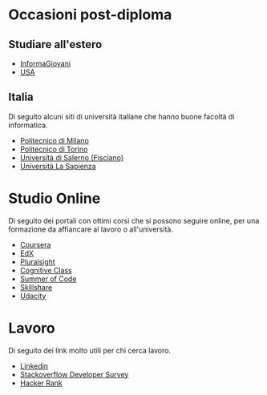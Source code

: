 # Occasioni post-diploma

## Studiare all'estero
- [InformaGiovani](http://www.informagiovaniroma.it/estero/approfondimenti/studiare-all-estero)
- [USA](https://gradadmissions.mit.edu/applications/international-applicants)


## Italia
Di seguito alcuni siti di università italiane che hanno buone facoltà di informatica.
- [Politecnico di Milano](http://www.poliorientami.polimi.it/come-si-accede/ingegneria/infografica/)
- [Politecnico di Torino](http://orienta.polito.it/it/iscrizione)
- [Università di Salerno (Fisciano)](https://web.unisa.it/didattica/immatricolazioni/informazioni)
- [Università La Sapienza](https://www.uniroma1.it/it/pagina-strutturale/corsi-e-iscrizioni)

# Studio Online
Di seguito dei portali con ottimi corsi che si possono seguire online, per una formazione da affiancare al lavoro o all'università.
- [Coursera](https://www.coursera.org)
- [EdX](https://www.edx.org/)
- [Pluralsight](https://www.pluralsight.com/)
- [Cognitive Class](https://courses.cognitiveclass.ai/)
- [Summer of Code](https://summerofcode.withgoogle.com/get-started/)
- [Skillshare](https://www.skillshare.com/)
- [Udacity](https://www.udacity.com/)

# Lavoro
Di seguito dei link molto utili per chi cerca lavoro.
- [Linkedin](https://www.linkedin.com/)
- [Stackoverflow Developer Survey](https://insights.stackoverflow.com/survey/2020)
- [Hacker Rank](https://www.hackerrank.com/)

<!--stackedit_data:
eyJoaXN0b3J5IjpbLTExNjc5NDEwNjcsMjU0MDI1MjkzXX0=
-->
